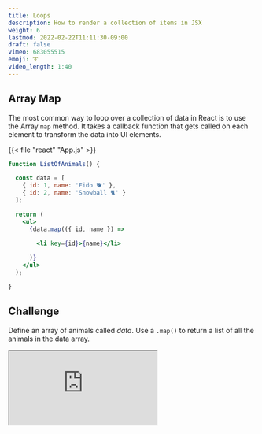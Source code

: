 ```yaml
---
title: Loops
description: How to render a collection of items in JSX
weight: 6
lastmod: 2022-02-22T11:11:30-09:00
draft: false
vimeo: 683055515
emoji: ➰
video_length: 1:40
---
```


## Array Map

The most common way to loop over a collection of data in React is to use the Array `map` method. It takes a callback function that gets called on each element to transform the data into UI elements.

{{< file "react" "App.js" >}}
```jsx
function ListOfAnimals() {

  const data = [
    { id: 1, name: 'Fido 🐕' }, 
    { id: 2, name: 'Snowball 🐈' }
  ];

  return (
    <ul>
      {data.map(({ id, name }) => 
        
        <li key={id}>{name}</li> 

      )}
    </ul>
  );

}
```

## Challenge

Define an array of animals called *data*. Use a `.map()` to return a list of all the animals in the data array.

<iframe class="frame-full" src="https://stackblitz.com/edit/react-xkdagk?embed=1&file=src/App.js"></iframe>